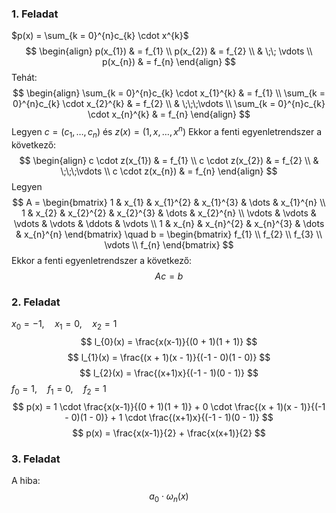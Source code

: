 ### 1. Feladat
$p(x) = \sum_{k = 0}^{n}c_{k} \cdot x^{k}$
$$
\begin{align}
p(x_{1}) & = f_{1} \\
p(x_{2})  & = f_{2} \\
 & \;\; \vdots \\
p(x_{n}) & = f_{n}
\end{align}
$$
Tehát:
$$
\begin{align}
\sum_{k = 0}^{n}c_{k} \cdot x_{1}^{k} & = f_{1} \\
\sum_{k = 0}^{n}c_{k} \cdot x_{2}^{k} & = f_{2} \\
& \;\;\;\vdots \\
\sum_{k = 0}^{n}c_{k} \cdot x_{n}^{k} & = f_{n}
\end{align}
$$
Legyen $c = (c_{1}, \dots, c_{n})$ és $z(x) = (1, x, \dots, x^{n})$
Ekkor a fenti egyenletrendszer a következő:
$$
\begin{align}
c \cdot z(x_{1}) & = f_{1} \\
c \cdot z(x_{2}) & = f_{2} \\
& \;\;\;\vdots \\
c \cdot z(x_{n}) & = f_{n}
\end{align}
$$
Legyen 
$$
A = \begin{bmatrix}
1 & x_{1} & x_{1}^{2} & x_{1}^{3} & \dots & x_{1}^{n} \\
1 & x_{2} & x_{2}^{2} & x_{2}^{3} & \dots & x_{2}^{n} \\
\vdots & \vdots & \vdots & \vdots & \ddots & \vdots \\
1 & x_{n} & x_{n}^{2} & x_{n}^{3} & \dots & x_{n}^{n}
\end{bmatrix} \quad
b = \begin{bmatrix}
f_{1} \\
f_{2} \\
f_{3} \\
\vdots \\
f_{n}
\end{bmatrix}
$$
Ekkor a fenti egyenletrendszer a következő:
$$
Ac = b
$$

### 2. Feladat
$x_{0} = -1, \quad x_{1} = 0, \quad x_{2} = 1$
$$
l_{0}(x) = \frac{x(x-1)}{(0 + 1)(1 + 1)}
$$
$$
l_{1}(x) = \frac{(x + 1)(x - 1)}{(-1 - 0)(1 - 0)}
$$
$$
l_{2}(x) = \frac{(x+1)x}{(-1 - 1)(0 - 1)}
$$
$f_{0} = 1, \quad f_{1} = 0, \quad f_{2} = 1$
$$
p(x) = 1 \cdot \frac{x(x-1)}{(0 + 1)(1 + 1)} + 0 \cdot \frac{(x + 1)(x - 1)}{(-1 - 0)(1 - 0)} + 1 \cdot \frac{(x+1)x}{(-1 - 1)(0 - 1)} 
$$
$$
p(x) = \frac{x(x-1)}{2} + \frac{x(x+1)}{2}
$$

### 3. Feladat
A hiba:
$$
a_{0} \cdot \omega_{n}(x)
$$



